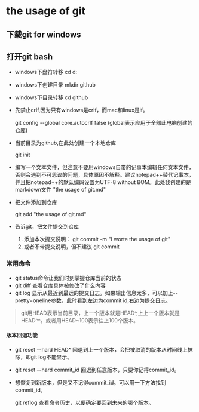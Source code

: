 # the usage of git

## 下载git for windows

## 打开git bash



- windows下盘符转移 cd d:

- windows下创建目录 mkdir github

- windows下目录转移 cd github

- 先禁止crlf,因为只有windows是crlf，而mac和linux是lf。

  git config --global core.autocrlf false  (global表示应用于全部此电脑创建的仓库)

- 当前目录为github,在此处创建一个本地仓库

  git init

- 编写一个文本文件，但注意不要用windows自带的记事本编辑任何文本文件，否则会遇到不可思议的问题，具体原因不解释。建议notepad++替代记事本，并且把notepad++的默认编码设置为UTF-8 without BOM。此处我创建的是markdown文件 "the usage of git.md"

- 把文件添加到仓库

  git add "the usage of git.md"

- 告诉git，把文件提交到仓库

  1. 添加本次提交说明： git commit -m "I worte the usage of git"
  2. 或者不带提交说明，但不建议 git commit



### 常用命令

- git status命令让我们时刻掌握仓库当前的状态
- git diff 查看仓库具体被修改了什么内容
- git log 显示从最近到最远的提交日志。如果输出信息太多，可以加上--pretty=oneline参数，此时看到左边为commit id,右边为提交日志。

> git用HEAD表示当前目录，上一个版本就是HEAD^,上上一个版本就是HEAD^^。或者用HEAD~100表示往上100个版本。

#### 版本回退功能

* git reset --hard  HEAD^    回退到上一个版本，会把被取消的版本从时间线上抹除，即git log不能显示。

* git reset --hard commit_id 回退到任意版本，只要你记得commit_id。

* 想恢复到新版本，但是又不记得commit_id。可以用一下方法找到commit_id。

  git reflog 查看命令历史，以便确定要回到未来的哪个版本。

  ​

